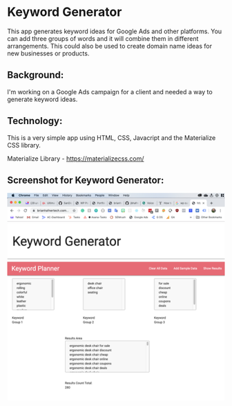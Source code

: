 # Keyword Generator

This app generates keyword ideas for Google Ads and other platforms. You can add three groups of words and it will combine them in different arrangements.  This could also be used to create domain name ideas for new businesses or products.

Background:
----------------------------------------------------
I'm working on a Google Ads campaign for a client and needed a way to generate keyword ideas.

Technology:
----------------------------------------------------
This is a very simple app using HTML, CSS, Javacript and the Materialize CSS library.

Materialize Library - https://materializecss.com/

Screenshot for Keyword Generator:
--------------------------------

<img src="keywordGeneratorScreenshot.png">

